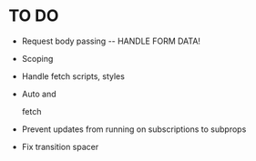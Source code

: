# TO DO

- Request body passing -- HANDLE FORM DATA!
- Scoping
- Handle fetch scripts, styles
- Auto <a> and <form> fetch


- Prevent updates from running on subscriptions to subprops
- Fix transition spacer
